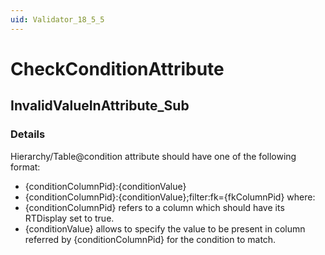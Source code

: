 ```yaml
---
uid: Validator_18_5_5
---
```


# CheckConditionAttribute

## InvalidValueInAttribute_Sub

<!-- Description, Properties, ... sections are auto-generated. -->
<!-- REPLACE ME AUTO-GENERATION -->

### Details

Hierarchy/Table@condition attribute should have one of the following format:
- {conditionColumnPid}:{conditionValue}
- {conditionColumnPid}:{conditionValue};filter:fk={fkColumnPid}
where:
- {conditionColumnPid} refers to a column which should have its RTDisplay set to true.
- {conditionValue} allows to specify the value to be present in column referred by {conditionColumnPid} for the condition to match.

<!-- Uncomment to add example code -->
<!--### Example code-->
